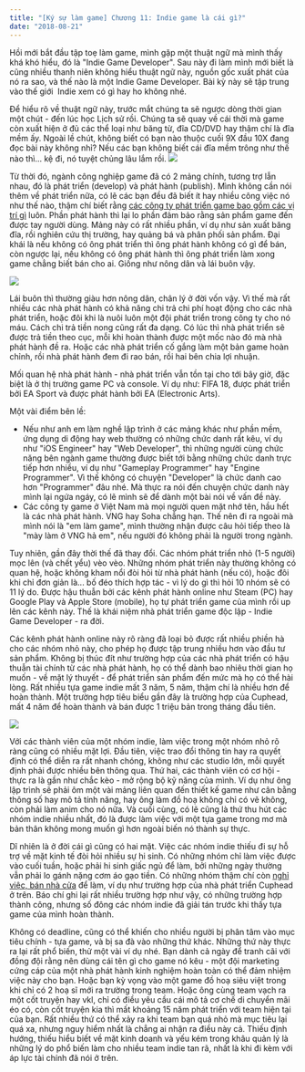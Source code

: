 ```yaml
---
title: "[Ký sự làm game] Chương 11: Indie game là cái gì?"
date: "2018-08-21"
---
```


Hồi mới bắt đầu tập toẹ làm game, mình gặp một thuật ngữ mà mình thấy khá khó hiểu, đó là "Indie Game Developer". Sau này đi làm mình mới biết là cũng nhiều thanh niên không hiểu thuật ngữ này, nguồn gốc xuất phát của nó ra sao, và thế nào là một Indie Game Developer. Bài kỳ này sẽ tập trung vào thế giới  Indie xem có gì hay ho không nhé.

Để hiểu rõ về thuật ngữ này, trước mắt chúng ta sẽ ngược dòng thời gian một chút - đến lúc học Lịch sử rồi. Chúng ta sẽ quay về cái thời mà game còn xuất hiện ở đủ các thể loại như băng từ, đĩa CD/DVD hay thậm chí là đĩa mềm ấy. Ngoài lề chút, không biết có bạn nào thuộc cuối 9X đầu 10X đang đọc bài này không nhỉ? Nếu các bạn không biết cái đĩa mềm trông như thế nào thì... kệ đi, nó tuyệt chủng lâu lắm rồi. ![](https://tongtunggiang.com/vi/assets/images/burn_joss_stick-e1507298028986.png)

Từ thời đó, ngành công nghiệp game đã có 2 mảng chính, tương trợ lẫn nhau, đó là phát triển (develop) và phát hành (publish). Mình không cần nói thêm về phát triển nữa, có lẽ các bạn đều đã biết ít hay nhiều công việc nó như thế nào, thậm chí biết rằng [các công ty phát triển game bao gồm các vị trí gì](http://tongtunggiang.com/vi/2018/02/26/ky-su-lam-game-chuong-6-thuc-tap-va-nhung-bai-hoc-dau-tien/) luôn. Phần phát hành thì lại lo phần đảm bảo rằng sản phẩm game đến được tay người dùng. Mảng này có rất nhiều phần, ví dụ như sản xuất băng đĩa, rồi nghiên cứu thị trường, hay quảng bá và phân phối sản phẩm. Đại khái là nếu không có ông phát triển thì ông phát hành không có gì để bán, còn ngược lại, nếu không có ông phát hành thì ông phát triển làm xong game chẳng biết bán cho ai. Giống như nông dân và lái buôn vậy.

![](https://tongtunggiang.com/vi/assets/images/XtUA1cS.jpg)

Lái buôn thì thường giàu hơn nông dân, chân lý ở đời vốn vậy. Vì thế mà rất nhiều các nhà phát hành có khả năng chi trả chi phí hoạt động cho các nhà phát triển, hoặc đôi khi là nuôi luôn một đội phát triển trong công ty cho nó máu. Cách chi trả tiền nong cũng rất đa dạng. Có lúc thì nhà phát triển sẽ được trả tiền theo cục, mỗi khi hoàn thành được một mốc nào đó mà nhà phát hành đề ra. Hoặc các nhà phát triển cố gắng làm một bản game hoàn chỉnh, rồi nhà phát hành đem đi rao bán, rồi hai bên chia lợi nhuận.

Mối quan hệ nhà phát hành - nhà phát triển vẫn tồn tại cho tới bây giờ, đặc biệt là ở thị trường game PC và console. Ví dụ như: FIFA 18, được phát triển bởi EA Sport và được phát hành bởi EA (Electronic Arts).

Một vài điểm bên lề:

- Nếu như anh em làm nghề lập trình ở các mảng khác như phần mềm, ứng dụng di động hay web thường có những chức danh rất kêu, ví dụ như "iOS Engineer" hay "Web Developer", thì những người cùng chức năng bên ngành game thường được biết tới bằng những chức danh trực tiếp hơn nhiều, ví dụ như "Gameplay Programmer" hay "Engine Programmer". Vì thế không có chuyện "Developer" là chức danh cao hơn "Programmer" đâu nhé. Mà thực ra nói đến chuyện chức danh này mình lại ngứa ngáy, có lẽ mình sẽ để dành một bài nói về vấn đề này.
- Các công ty game ở Việt Nam mà mọi người quen mặt nhớ tên, hầu hết là các nhà phát hành. VNG hay Soha chẳng hạn. Thế nên đi ra ngoài mà mình nói là "em làm game", mình thường nhận được câu hỏi tiếp theo là "mày làm ở VNG hả em", nếu người đó không phải là người trong ngành.

Tuy nhiên, gần đây thời thế đã thay đổi. Các nhóm phát triển nhỏ (1-5 người) mọc lên (và chết yểu) vèo vèo. Những nhóm phát triển này thường không có quan hệ, hoặc không kham nổi đòi hỏi từ nhà phát hành (nếu có), hoặc đôi khi chỉ đơn giản là... bố đéo thích hợp tác - vì lý do gì thì hỏi 10 nhóm sẽ có 11 lý do. Được hậu thuẫn bởi các kênh phát hành online như Steam (PC) hay Google Play và Apple Store (mobile), họ tự phát triển game của mình rồi up lên các kênh này. Thế là khái niệm nhà phát triển game độc lập - Indie Game Developer - ra đời.

Các kênh phát hành online này rõ ràng đã loại bỏ được rất nhiều phiền hà cho các nhóm nhỏ này, cho phép họ được tập trung nhiều hơn vào đầu tư sản phẩm. Không bị thúc đít như trường hợp của các nhà phát triển có hậu thuẫn tài chính từ các nhà phát hành, họ có thể dành bao nhiêu thời gian họ muốn - về mặt lý thuyết - để phát triển sản phẩm đến mức mà họ có thể hài lòng. Rất nhiều tựa game indie mất 3 năm, 5 năm, thậm chí là nhiều hơn để hoàn thành. Một trường hợp tiêu biểu gần đây là trường hợp của Cuphead, mất 4 năm để hoàn thành và bán được 1 triệu bản trong tháng đầu tiên.

![](https://steamcdn-a.akamaihd.net/steam/apps/268910/header.jpg?t=1524764269)

Với các thành viên của một nhóm indie, làm việc trong một nhóm nhỏ rõ ràng cũng có nhiều mặt lợi. Đầu tiên, việc trao đổi thông tin hay ra quyết định có thể diễn ra rất nhanh chóng, không như các studio lớn, mỗi quyết định phải được nhiều bên thông qua. Thứ hai, các thành viên có cơ hội - thực ra là gần như chắc kèo - mở rộng bộ kỹ năng của mình. Ví dụ như ông lập trình sẽ phải ôm một vài mảng liên quan đến thiết kế game như cân bằng thông số hay mô tả tính năng, hay ông làm đồ hoạ không chỉ có vẽ không, còn phải làm anim cho nó nữa. Và cuối cùng, có lẽ cũng là thứ thu hút các nhóm indie nhiều nhất, đó là được làm việc với một tựa game trong mơ mà bản thân không mong muốn gì hơn ngoài biến nó thành sự thực.

Dĩ nhiên là ở đời cái gì cũng có hai mặt. Việc các nhóm indie thiếu đi sự hỗ trợ về mặt kinh tế đòi hỏi nhiều sự hi sinh. Có những nhóm chỉ làm việc được vào cuối tuần, hoặc phải hi sinh giấc ngủ để làm, bởi những ngày thường vẫn phải lo gánh nặng cơm áo gạo tiền. Có những nhóm thậm chí còn [nghỉ việc, bán nhà cửa](https://www.gamesindustry.biz/articles/2017-07-03-studiomdhr-founders-quit-jobs-remortgaged-houses-to-work-on-cuphead) để làm, ví dụ như trường hợp của nhà phát triển Cuphead ở trên. Báo chí ghi lại rất nhiều trường hợp như vậy, có những trường hợp thành công, nhưng số đông các nhóm indie đã giải tán trước khi thấy tựa game của mình hoàn thành.

Không có deadline, cũng có thể khiến cho nhiều người bị phân tâm vào mục tiêu chính - tựa game, và bị sa đà vào những thứ khác. Những thứ này thực ra lại rất phổ biến, thử một vài ví dụ nhé. Bạn dành cả ngày để tranh cãi với đồng đội rằng nên dùng cái tên gì cho game nó kêu - một đội marketing cứng cáp của một nhà phát hành kinh nghiệm hoàn toàn có thể đảm nhiệm việc này cho bạn. Hoặc bạn kỳ vọng vào một game đồ hoạ siêu việt trong khi chỉ có 2 hoạ sĩ mới ra trường trong team. Hoặc ông cùng team vạch ra một cốt truyện hay vkl, chỉ có điều yêu cầu cái mô tả cơ chế di chuyển mãi éo có, còn cốt truyện kia thì mất khoảng 15 năm phát triển với team hiện tại của bạn. Rất nhiều thứ có thể xảy ra khi team bạn quá nhỏ mà mục tiêu lại quá xa, nhưng nguy hiểm nhất là chẳng ai nhận ra điều này cả. Thiếu định hướng, thiếu hiểu biết về mặt kinh doanh và yếu kém trong khâu quản lý là những lý do phổ biến làm cho nhiều team indie tan rã, nhất là khi đi kèm với áp lực tài chính đã nói ở trên.
